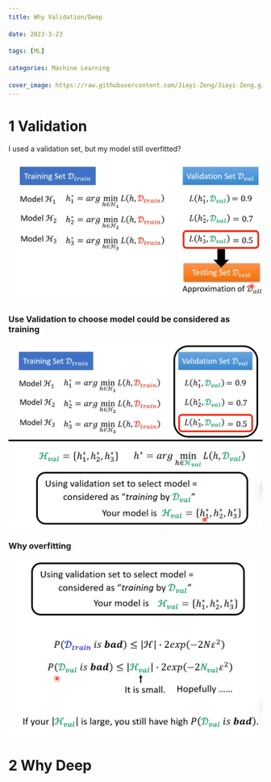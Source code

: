 ```yaml
---
title: Why Validation/Deep

date: 2023-3-23

tags: [ML]

categories: Machine Learning

cover_image: https://raw.githubusercontent.com/Jiayi-Zeng/Jiayi-Zeng.github.io/pic/img/202303190258%20(3).png
---
```


# **1 Validation**

I used a validation set, but my model still overfitted?

![image-20230323101938663](https://raw.githubusercontent.com/Jiayi-Zeng/Jiayi-Zeng.github.io/pic/img/image-20230323101938663.png)

### Use Validation to choose model could be considered as training

![image-20230323102217836](https://raw.githubusercontent.com/Jiayi-Zeng/Jiayi-Zeng.github.io/pic/img/image-20230323102217836.png)

### Why overfitting

![image-20230323102623778](https://raw.githubusercontent.com/Jiayi-Zeng/Jiayi-Zeng.github.io/pic/img/image-20230323102623778.png)

# **2 Why Deep**

